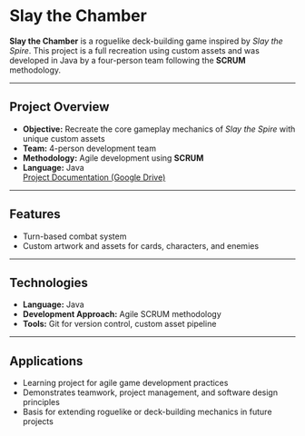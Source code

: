 # Slay the Chamber

**Slay the Chamber** is a roguelike deck-building game inspired by *Slay the Spire*. This project is a full recreation using custom assets and was developed in Java by a four-person team following the **SCRUM** methodology.

---

## Project Overview
- **Objective:** Recreate the core gameplay mechanics of *Slay the Spire* with unique custom assets  
- **Team:** 4-person development team  
- **Methodology:** Agile development using **SCRUM**  
- **Language:** Java  
[Project Documentation (Google Drive)]([https://drive.google.com/drive/folders/1QU2lCVfdOo0s7R9rOOcZjSfd_Pcv7pvc?dmr=1&ec=wgc-drive-hero-goto](https://drive.google.com/drive/folders/1szk2bYzFgKqrAsJuN1DjEMqxpcYs0ufR?dmr=1&ec=wgc-drive-hero-goto))
---

## Features
- Turn-based combat system
- Custom artwork and assets for cards, characters, and enemies  

---

## Technologies
- **Language:** Java  
- **Development Approach:** Agile SCRUM methodology  
- **Tools:** Git for version control, custom asset pipeline  

---

## Applications
- Learning project for agile game development practices  
- Demonstrates teamwork, project management, and software design principles  
- Basis for extending roguelike or deck-building mechanics in future projects  
